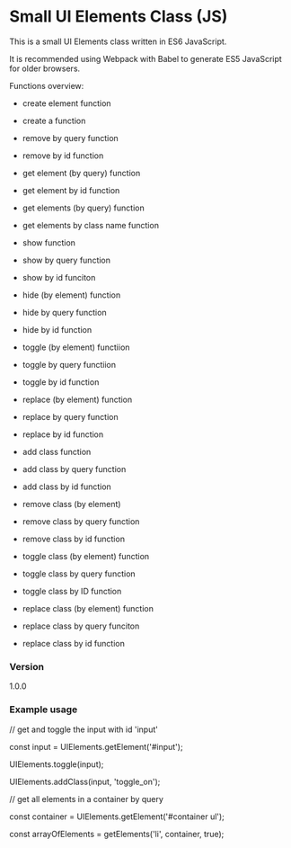 # Small UI Elements Class (JS)

This is a small UI Elements class written in ES6 JavaScript.

It is recommended using Webpack with Babel to generate ES5 JavaScript for older browsers.

Functions overview:

- create element function

- create a function

- remove by query function

- remove by id function

- get element (by query) function

- get element by id function

- get elements (by query) function

- get elements by class name function

- show function

- show by query function

- show by id funciton

- hide (by element) function

- hide by query function

- hide by id function

- toggle (by element) functiion

- toggle by query functiion

- toggle by id function

- replace (by element) function

- replace by query function

- replace by id function

- add class function

- add class by query function

- add class by id function

- remove class (by element)

- remove class by query function

- remove class by id function

- toggle class (by element) function

- toggle class by query function

- toggle class by ID function

- replace class (by element) function

- replace class by query funciton

- replace class by id function


### Version
1.0.0

### Example usage

// get and toggle the input with id 'input'

const input = UIElements.getElement('#input');

UIElements.toggle(input);

UIElements.addClass(input, 'toggle_on');


// get all elements in a container by query

const container = UIElements.getElement('#container ul');

const arrayOfElements = getElements('li', container, true);







